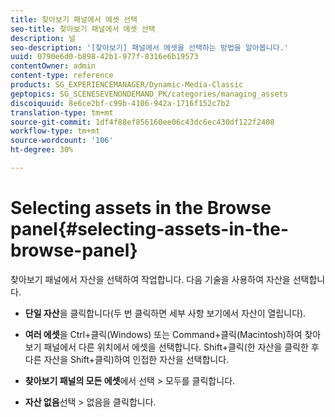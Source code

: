 ```yaml
---
title: 찾아보기 패널에서 에셋 선택
seo-title: 찾아보기 패널에서 에셋 선택
description: 널
seo-description: '[찾아보기] 패널에서 에셋을 선택하는 방법을 알아봅니다.'
uuid: 0790e6d0-b898-42b1-977f-8316e6b19573
contentOwner: admin
content-type: reference
products: SG_EXPERIENCEMANAGER/Dynamic-Media-Classic
geptopics: SG_SCENESEVENONDEMAND_PK/categories/managing_assets
discoiquuid: 8e6ce2bf-c99b-4106-942a-1716f152c7b2
translation-type: tm+mt
source-git-commit: 1df4f88ef856160ee06c43dc6ec430df122f2408
workflow-type: tm+mt
source-wordcount: '106'
ht-degree: 30%

---
```



# Selecting assets in the Browse panel{#selecting-assets-in-the-browse-panel}

찾아보기 패널에서 자산을 선택하여 작업합니다. 다음 기술을 사용하여 자산을 선택합니다.

* **단일 자산**&#x200B;을 클릭합니다(두 번 클릭하면 세부 사항 보기에서 자산이 열립니다).

* **여러 에셋**&#x200B;을 Ctrl+클릭(Windows) 또는 Command+클릭(Macintosh)하여 찾아보기 패널에서 다른 위치에서 에셋을 선택합니다. Shift+클릭(한 자산을 클릭한 후 다른 자산을 Shift+클릭)하여 인접한 자산을 선택합니다.

* **찾아보기 패널의 모든 에셋**&#x200B;에서 선택 > 모두를 클릭합니다.

* **자산 없음**&#x200B;선택 > 없음을 클릭합니다.
